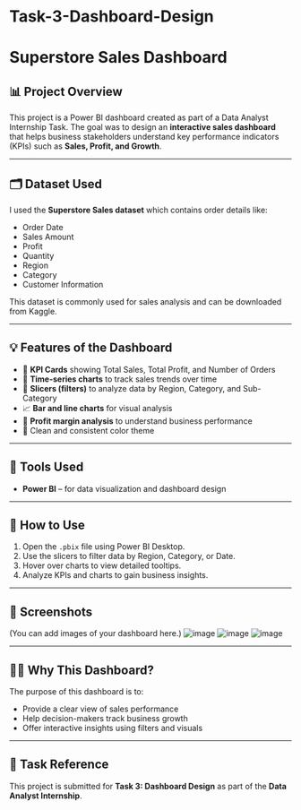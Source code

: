 # Task-3-Dashboard-Design
# Superstore Sales Dashboard

## 📊 Project Overview
This project is a Power BI dashboard created as part of a Data Analyst Internship Task. The goal was to design an **interactive sales dashboard** that helps business stakeholders understand key performance indicators (KPIs) such as **Sales, Profit, and Growth**.

---

## 🗂 Dataset Used
I used the **Superstore Sales dataset** which contains order details like:
- Order Date
- Sales Amount
- Profit
- Quantity
- Region
- Category
- Customer Information

This dataset is commonly used for sales analysis and can be downloaded from Kaggle.

---

## 💡 Features of the Dashboard

- 📌 **KPI Cards** showing Total Sales, Total Profit, and Number of Orders
- 📅 **Time-series charts** to track sales trends over time
- 📍 **Slicers (filters)** to analyze data by Region, Category, and Sub-Category
- 📈 **Bar and line charts** for visual analysis
- 🧮 **Profit margin analysis** to understand business performance
- 🎨 Clean and consistent color theme

---

## 🧰 Tools Used
- **Power BI** – for data visualization and dashboard design

---

## 🧭 How to Use
1. Open the `.pbix` file using Power BI Desktop.
2. Use the slicers to filter data by Region, Category, or Date.
3. Hover over charts to view detailed tooltips.
4. Analyze KPIs and charts to gain business insights.

---

## 📸 Screenshots
(You can add images of your dashboard here.)
![image](https://github.com/user-attachments/assets/e1c0f9b1-4ecc-43fe-a11e-ef9def2bff48)
![image](https://github.com/user-attachments/assets/b6342efa-70c2-48d5-8dd7-51d553bc46eb)
![image](https://github.com/user-attachments/assets/dea06896-37be-4633-bb43-7d41d4cbb224)



---

## 🙋‍♂️ Why This Dashboard?
The purpose of this dashboard is to:
- Provide a clear view of sales performance
- Help decision-makers track business growth
- Offer interactive insights using filters and visuals

---

## 📎 Task Reference
This project is submitted for **Task 3: Dashboard Design** as part of the **Data Analyst Internship**.

